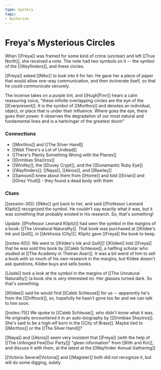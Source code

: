 ```yaml
---
type: mystery
tags:
- mysteries
---
```


# Freya's Mysterious Circles

When [[Freya]] was framed for some kind of crime (unclear) and left [[True North]], she received a note. The note had two symbols on it -- the symbol of the [[Wayfinders]], and these circles. 

[[Freya]] asked [[Niko]] to look into it for her. He gave her a piece of paper that would allow one-way communication, and then incinerate itself, so that he could communicate securely.

The incense takes on a purple tint, and [[Hugh|Finn]] hears a calm reassuring voice, "these infinite overlapping circles are the eye of the [[Everpresent]]. It is the symbol of [[Morthos]] and denotes an individual, object, or place that is under their influence. Where goes the eye, there goes their power. It observes the degradation of our most natural and fundamental lines and is a harbringer of the greatest doom"
### Connections
* [[Morthos]] and [[The Silver Hand]]
* [[Wait There's a Lot of Undead]]
* [[There's Plainly Something Wrong with the Planes]]
* [[Drimbias Shaziros]]
* [[Winifey]], the [[Duvey Crypt]], and the [[Dunamantic Ruby Eye]]
* [[Wayfinders]]: [[Naya]], [[Akros]], and [[Rawley]]
* [[Samson]] knew about them from [[Home]] and told [[Eirian]] and [[Ghez Yhutl]] - they found a dead body with them

### Clues
[[session-30]]: [[Niko]] got back to her, and said [[Professor Leonard Klipitz]] recognized the symbol. He couldn't say exactly what it was, but it was something that probably existed in his research. So, that's something!

Update: [[Professor Leonard Klipitz]] had seen the symbol in the margins of a book: [[The Unnatural Naturality]]. That book was purchased at [[Kildee's Ink and Quill]], in [[Arkhosia (City)]]. Klipitz gave [[Freya]] the book to keep.

[[notes-60]]: We went to [[Kildee's Ink and Quill]]! [[Kildee]] told [[Freya]] that he was sold this book by [[Caleb Schleuse]], a halfling scholar who studied at [[The Academy in Thelran Asari]]. It was a bit weird of him to sell a book with so much of his own research in the margins, but Kildee doesn't ask questions, Kildee buys and sells books. 

[[Jade]] took a look at the symbol in the margins of [[The Unnatural Naturality]] (a book she is *very* interested in). Her glasses turned dark. So that's something.

[[Kildee]] said he would find [[Caleb Schleuse]] for us -- apparently he's from the [[Driftrock]], so, hopefully he hasn't gone too far and we can talk to him soon.

[[notes-75]] We spoke to [[Caleb Schleuse]], who didn't know what it was. He originally encountered it in an auto-biography by [[Drimbias Shaziros]]. She's said to be a high-elf born in the [[City of Brass]]. Maybe tied to [[Morthos]] or the [[The Silver Hand]]? 

[[Naya]] and [[Akros]] seem very insistent that [[Freya]] (with the help of [[The Unforged Few|Our Party]]) "glean information" from [[Kith and Kin]], and discuss it with them, at the latest at the [[Wayfinder Annual Gathering]]

[[Victoria Several|Victoria]] and [[Magister]] both did not recognize it, but will do some digging, subtly


